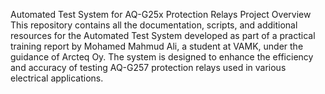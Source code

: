 Automated Test System for AQ-G25x Protection Relays
Project Overview
This repository contains all the documentation, scripts, and additional resources for the Automated Test System developed as part of a practical training report by Mohamed Mahmud Ali, a student at VAMK, under the guidance of Arcteq Oy. The system is designed to enhance the efficiency and accuracy of testing AQ-G257 protection relays used in various electrical applications.
